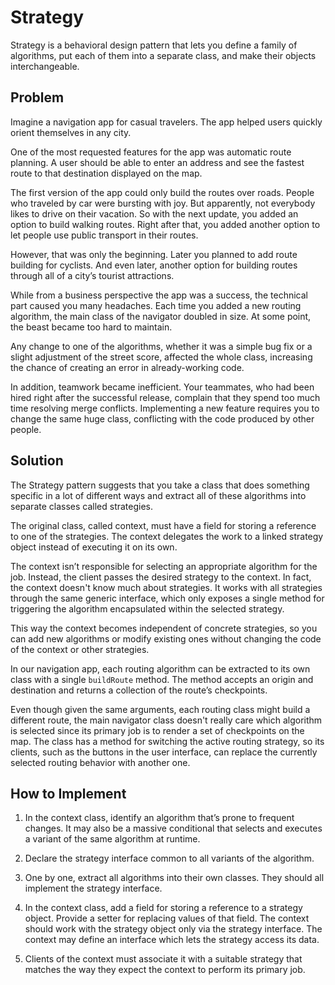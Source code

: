 # Strategy

Strategy is a behavioral design pattern that lets you define a family of algorithms, put each of them into a separate class, and make their objects interchangeable.

## Problem

Imagine a navigation app for casual travelers. The app helped users quickly orient themselves in any city.

One of the most requested features for the app was automatic route planning. A user should be able to enter an address and see the fastest route to that destination displayed on the map.

The first version of the app could only build the routes over roads. People who traveled by car were bursting with joy. But apparently, not everybody likes to drive on their vacation. So with the next update, you added an option to build walking routes. Right after that, you added another option to let people use public transport in their routes.

However, that was only the beginning. Later you planned to add route building for cyclists. And even later, another option for building routes through all of a city’s tourist attractions.

While from a business perspective the app was a success, the technical part caused you many headaches. Each time you added a new routing algorithm, the main class of the navigator doubled in size. At some point, the beast became too hard to maintain.

Any change to one of the algorithms, whether it was a simple bug fix or a slight adjustment of the street score, affected the whole class, increasing the chance of creating an error in already-working code.

In addition, teamwork became inefficient. Your teammates, who had been hired right after the successful release, complain that they spend too much time resolving merge conflicts. Implementing a new feature requires you to change the same huge class, conflicting with the code produced by other people.

## Solution

The Strategy pattern suggests that you take a class that does something specific in a lot of different ways and extract all of these algorithms into separate classes called strategies.

The original class, called context, must have a field for storing a reference to one of the strategies. The context delegates the work to a linked strategy object instead of executing it on its own.

The context isn’t responsible for selecting an appropriate algorithm for the job. Instead, the client passes the desired strategy to the context. In fact, the context doesn't know much about strategies. It works with all strategies through the same generic interface, which only exposes a single method for triggering the algorithm encapsulated within the selected strategy.

This way the context becomes independent of concrete strategies, so you can add new algorithms or modify existing ones without changing the code of the context or other strategies.

In our navigation app, each routing algorithm can be extracted to its own class with a single `buildRoute` method. The method accepts an origin and destination and returns a collection of the route’s checkpoints.

Even though given the same arguments, each routing class might build a different route, the main navigator class doesn't really care which algorithm is selected since its primary job is to render a set of checkpoints on the map. The class has a method for switching the active routing strategy, so its clients, such as the buttons in the user interface, can replace the currently selected routing behavior with another one.

## How to Implement

1. In the context class, identify an algorithm that’s prone to frequent changes. It may also be a massive conditional that selects and executes a variant of the same algorithm at runtime.

1. Declare the strategy interface common to all variants of the algorithm.

1. One by one, extract all algorithms into their own classes. They should all implement the strategy interface.

1. In the context class, add a field for storing a reference to a strategy object. Provide a setter for replacing values of that field. The context should work with the strategy object only via the strategy interface. The context may define an interface which lets the strategy access its data.

1. Clients of the context must associate it with a suitable strategy that matches the way they expect the context to perform its primary job.

